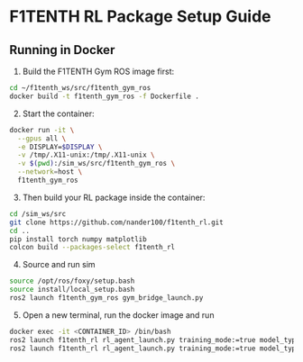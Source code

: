 # F1TENTH RL Package Setup Guide

## Running in Docker

1. Build the F1TENTH Gym ROS image first:
```bash
cd ~/f1tenth_ws/src/f1tenth_gym_ros
docker build -t f1tenth_gym_ros -f Dockerfile .
```

2. Start the container:
```bash
docker run -it \
  --gpus all \
  -e DISPLAY=$DISPLAY \
  -v /tmp/.X11-unix:/tmp/.X11-unix \
  -v $(pwd):/sim_ws/src/f1tenth_gym_ros \
  --network=host \
  f1tenth_gym_ros
```

3. Then build your RL package inside the container:
```bash
cd /sim_ws/src
git clone https://github.com/nander100/f1tenth_rl.git
cd ..
pip install torch numpy matplotlib
colcon build --packages-select f1tenth_rl
```

4. Source and run sim
```bash
source /opt/ros/foxy/setup.bash
source install/local_setup.bash
ros2 launch f1tenth_gym_ros gym_bridge_launch.py
```
5.  Open a new terminal, run the docker image and run

```bash
docker exec -it <CONTAINER_ID> /bin/bash
ros2 launch f1tenth_rl rl_agent_launch.py training_mode:=true model_type:=dqn
ros2 launch f1tenth_rl rl_agent_launch.py training_mode:=true model_type:=dqn
```

